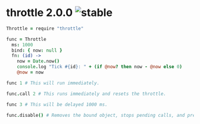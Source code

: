 
# throttle 2.0.0 ![stable](https://img.shields.io/badge/stability-stable-4EBA0F.svg?style=flat)

```coffee
Throttle = require "throttle"

func = Throttle
  ms: 1000
  bind: { now: null }
  fn: (id) ->
    now = Date.now()
    console.log "Tick #{id}: " + (if @now? then now - @now else 0)
    @now = now

func 1 # This will run immediately.

func.call 2 # This runs immediately and resets the throttle.

func 3 # This will be delayed 1000 ms.

func.disable() # Removes the bound object, stops pending calls, and prevents future calls.
```
